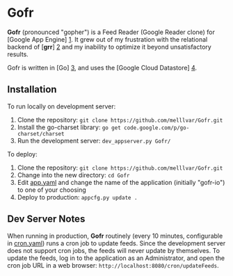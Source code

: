 Gofr
==========

**Gofr** (pronounced "gopher") is a Feed Reader (Google Reader clone) for [Google App Engine] [1]. It grew out of my frustration with the relational backend of [**grr**] [2] and my inability to optimize it beyond unsatisfactory results. 

Gofr is written in [Go] [3], and uses the [Google Cloud Datastore] [4].

Installation
------------

To run locally on development server:

1. Clone the repository: `git clone https://github.com/melllvar/Gofr.git`
2. Install the go-charset library: `go get code.google.com/p/go-charset/charset`
3. Run the development server: `dev_appserver.py Gofr/`

To deploy:

1. Clone the repository: `git clone https://github.com/melllvar/Gofr.git`
2. Change into the new directory: `cd Gofr`
3. Edit [app.yaml](app.yaml) and change the name of the application (initially "gofr-io") to one of your choosing
4. Deploy to production: `appcfg.py update .`

Dev Server Notes
----------------

When running in production, **Gofr** routinely (every 10 minutes, configurable in [cron.yaml](cron.yaml)) runs a cron job to update feeds. Since the development server does not support cron jobs, the feeds will never update by themselves. To update the feeds, log in to the application as an Administrator, and open the cron job URL in a web browser: `http://localhost:8080/cron/updateFeeds`.

  [1]: https://developers.google.com/appengine/
  [2]: https://github.com/melllvar/grr/
  [3]: http://golang.org/
  [4]: https://developers.google.com/datastore/
  [5]: http://en.wikipedia.org/wiki/JavaScript
